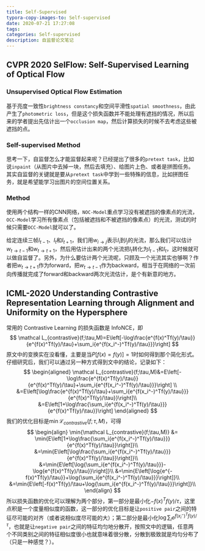 ```yaml
---
title: Self-Supervised
typora-copy-images-to: Self-supervised
date: 2020-07-21 17:27:08
tags:
categories: Self-supervised
description: 自监督论文笔记
---
```


## CVPR 2020 SelFlow: Self-Supervised Learning of Optical Flow

### Unsupervised Optical Flow Estimation

基于亮度一致性`brightness constancy`和空间平滑性`spatial smoothness`，由此产生了`photometric loss`，但是这个损失函数并不能处理有遮挡的情况，所以后来的学者提出先估计出一个`occlusion map`，然后计算损失的时候不去考虑这些被遮挡的点。

### Self-supervised Method

思考一下，自监督怎么才能监督起来呢？已经提出了很多的`pretext task`，比如说`inpaint`（从图片中去掉一块，然后去填充）、给图片上色、或者是拼图任务。其实自监督的关键就是要从`pretext task`中学到一些特殊的信息，比如拼图任务，就是希望能学习出图片的空间位置关系。

### Method

使用两个结构一样的CNN网络，`NOC-Model`重点学习没有被遮挡的像素点的光流，`OCC-Model`学习所有像素点（包括被遮挡和不被遮挡的像素点）的光流，测试的时候只需要`OCC-Model`就可以了。

给定连续三帧$I_{t-1}$、$I_t$和$I_{t+1}$，我们用$w_{i\rightarrow j}$表示$I_{i}$到$I_j$的光流，那么我们可以估计$w_{t\rightarrow t-1}$和$w_{t\rightarrow t+1}$，然后用估计出来的两个光流把$I_t$转化为$I_{t-1}$和$I_t$，这时候就可以做自监督了。另外，为什么要估计两个光流呢，只顾及一个光流其实也够啊？作者把$w_{t\rightarrow t+1}$作为forward，把$w_{t\rightarrow t-1}$作为backward，相当于在网络的一次前向传播就完成了forward和backward两次光流估计，是个有新意的地方。

## ICML-2020 Understanding Contrastive Representation Learning through Alignment and Uniformity on the Hypersphere

常用的 Contrastive Learning 的损失函数是 InfoNCE，即
$$
\mathcal L_{contrastive}(f;\tau,M)=E\left[-\log\frac{e^{f(x)^Tf(y)/\tau}}{e^{f(x)^Tf(y)/\tau}+\sum_i{e^{f(x_i^-)^Tf(y)/\tau}}}\right]
$$
原文中的变换实在没看懂，主要是当$P[f(x)=f(y)]=1$时如何得到那个简化形式。仔细研究后，我们可以通过另一种方式得到文中的结论，记录如下：
$$
\begin{aligned}
\mathcal L_{contrastive}(f;\tau,M)&=E\left[-\log\frac{e^{f(x)^Tf(y)/\tau}}{e^{f(x)^Tf(y)/\tau}+\sum_i{e^{f(x_i^-)^Tf(y)/\tau}}}\right] \\
&=E\left[\log\frac{e^{f(x)^Tf(y)/\tau}+\sum_i{e^{f(x_i^-)^Tf(y)/\tau}}}{e^{f(x)^Tf(y)/\tau}}\right]\\
&=E\left[1+\log\frac{\sum_i{e^{f(x_i^-)^Tf(y)/\tau}}}{e^{f(x)^Tf(y)/\tau}}\right]
\end{aligned}
$$
我们的优化目标是$\min{\mathcal L_{contrastive}(f;\tau,M)}$，可得
$$
\begin{align}
\min{\mathcal L_{contrastive}(f;\tau,M)} &= \min{E\left[1+\log\frac{\sum_i{e^{f(x_i^-)^Tf(y)/\tau}}}{e^{f(x)^Tf(y)/\tau}}\right]}\\
&=\min{E\left[\log\frac{\sum_i{e^{f(x_i^-)^Tf(y)/\tau}}}{e^{f(x)^Tf(y)/\tau}}\right]}\\
&=\min{E\left[\log{\sum_i{e^{f(x_i^-)^Tf(y)/\tau}}}-\log{e^{f(x)^Tf(y)/\tau}}\right]}\\
&=\min{E\left[\log{e^{-f(x)^Tf(y)/\tau}}+\log{\sum_i{e^{f(x_i^-)^Tf(y)/\tau}}}\right]}\\
&=\min{E\left[-f(x)^Tf(y)/\tau+\log{\sum_i{e^{f(x_i^-)^Tf(y)/\tau}}}\right]}\\
\end{align}
$$
所以损失函数的优化可以理解为两个部分，第一部分是最小化$-f(x)^Tf(y)/\tau$，这里点积是一个度量相似度的函数，这一部分的优化目标是让`positive pair`之间的特征尽可能的对齐（或者说相似度尽可能的大）；第二部分是最小化$\log{\sum_i{e^{f(x_i^-)^Tf(y)/\tau}}}$，也就是让`negative pair`之间的特征均匀地分散开，按照文中的逻辑，任意两个不同类别之间的特征相似度很小也就意味着很分散，分散到极致就是均匀分布了（只是一种感觉？）。